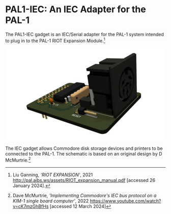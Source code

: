 # PAL1-IEC: An IEC Adapter for the PAL-1

The PAL1-IEC gadget is an IEC/Serial adapter for the PAL-1 system intended to plug in to the PAL-1 RIOT Expansion Module.[^1]

![PAL-1 IEC gadget render](https://github.com/dimitrit/pal1gadgets/blob/main/iec/docs/figures/iec-front.png?raw=true)

The IEC gadget allows Commodore disk storage devices and printers to be connected to the PAL-1. The schematic is based on an original design by D McMurtrie.[^2]

[^1]: Liu Ganning, _‘RIOT EXPANSION’_, 2021 <http://pal.aibs.ws/assets/RIOT_expansion_manual.pdf> [accessed 26 January 2024].
[^2]: Dave McMurtrie, _'Implementing Commodore's IEC bus protocol on a KIM-1 single board computer'_, 2022 <https://www.youtube.com/watch?v=cK7mzGhBfHs> [accessed 12 March 2024]

